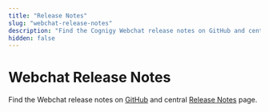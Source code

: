 ```yaml
---
title: "Release Notes"
slug: "webchat-release-notes"
description: "Find the Cognigy Webchat release notes on GitHub and central Release Notes page."
hidden: false
---
```


# Webchat Release Notes

Find the Webchat release notes on [GitHub](https://github.com/Cognigy/WebchatWidget/releases) and central [Release Notes](../release-notes/release-notes.md) page.







